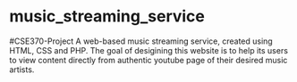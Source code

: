 # music_streaming_service
#CSE370-Project
A web-based music streaming service, created using HTML, CSS and PHP. The goal of desigining this website is to help its users to view content directly from authentic youtube page of their desired music artists.
